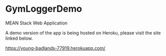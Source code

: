# GymLoggerDemo
MEAN Stack Web Application

A demo version of the app is being hosted on Heroku, please visit the site linked below.

https://young-badlands-77919.herokuapp.com/
